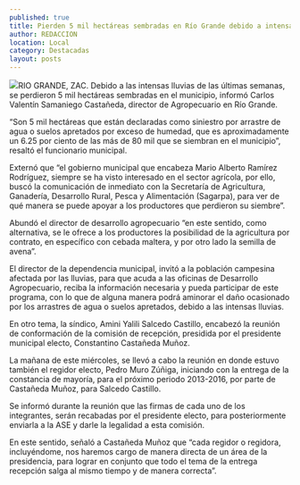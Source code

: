 ```yaml
---
published: true
title: Pierden 5 mil hectáreas sembradas en Río Grande debido a intensas lluvias
author: REDACCION
location: Local
category: Destacadas
layout: posts
---
```


![](http://i.imgur.com/wtDomnom.jpg)RIO GRANDE, ZAC. Debido a las intensas lluvias de las últimas semanas, se perdieron 5 mil hectáreas sembradas en el municipio, informó Carlos Valentín Samaniego Castañeda, director de Agropecuario en Río Grande.

“Son 5 mil hectáreas que están declaradas como siniestro por arrastre de agua o suelos apretados por exceso de humedad, que es aproximadamente un 6.25 por ciento de las más de 80 mil que se siembran en el municipio”, resaltó el funcionario municipal.

Externó que “el gobierno municipal que encabeza Mario Alberto Ramírez Rodríguez, siempre se ha visto interesado en el sector agrícola, por ello, buscó la comunicación de inmediato con la Secretaría de Agricultura, Ganadería, Desarrollo Rural, Pesca y Alimentación (Sagarpa), para ver de qué manera se puede apoyar a los productores que perdieron su siembre”.

Abundó el director de desarrollo agropecuario “en este sentido, como alternativa, se le ofrece a los productores la posibilidad de la agricultura por contrato, en específico con cebada maltera, y por otro lado la semilla de avena”.

El director de la dependencia municipal, invitó a la población campesina afectada por las lluvias, para que acuda a las oficinas de Desarrollo Agropecuario, reciba la información necesaria y pueda participar de este programa, con lo que  de alguna manera podrá aminorar el daño ocasionado por los arrastres de agua o suelos apretados, debido a las intensas lluvias.

En otro tema, la síndico, Amini Yalili Salcedo Castillo, encabezó la reunión de conformación de la comisión de recepción, presidida por el presidente municipal electo, Constantino Castañeda Muñoz.

La mañana de este miércoles, se llevó a cabo la reunión en donde estuvo también el regidor electo, Pedro Muro Zúñiga, iniciando con la entrega de la constancia de mayoría, para el próximo periodo 2013-2016, por parte de Castañeda Muñoz, para Salcedo Castillo.

Se informó durante la reunión que las firmas de cada uno de los integrantes, serán recabadas por el presidente electo, para posteriormente enviarla a la ASE y darle la legalidad a esta comisión.

En este sentido, señaló a Castañeda Muñoz que “cada regidor o regidora, incluyéndome, nos haremos cargo de manera directa de un área de la presidencia, para lograr en conjunto que todo el tema de la entrega recepción salga al mismo tiempo y de manera correcta”.
